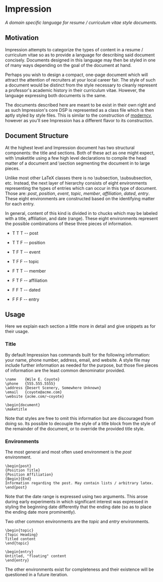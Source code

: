 # Impression #

*A domain specific language for resume / curriculum vitae style documents.*


## Motivation ##

Impression attempts to categorize the types of content in a resume / curriculum vitae so as to provide a language for describing said document concisely. Documents designed in this language may then be styled in one of many ways depending on the goal of the document at hand.

Perhaps you wish to design a compact, one-page document which will attract the attention of recruiters at your local career fair. The style of such a document would be distinct from the style necessary to cleanly represent a professor's academic history in their curriculum vitae. However, the language expressing both documents is the same.

The documents described here are meant to be exist in their own right and as such Impression's core DSP is represented as a class file which is then aptly styled by style files. This is similar to the construction of [moderncv](), however as you'll see Impression has a different flavor to its construction.

## Document Structure ##

At the highest level and Impression document has two structural components: the title and sections. Both of these act as one might expect, with \maketitle using a few high level declarations to compile the head matter of a document and \section segmenting the document in to large pieces. 

Unlike most other LaTeX classes there is no \subsection, \subsubsection, etc. Instead, the next layer of hierarchy consists of eight environments representing the types of entries which can occur in this type of document. Those are: *post*, *position*, *event*, *topic*, *member*, *affiliation*, *dated*, *entry*. These eight environments are constructed based on the identifying matter for each entry.

In general, content of this kind is divided in to chucks which may be labeled with a title, affiliation, and date (range). These eight environments represent the possible combinations of these three pieces of information.

- T T T -- post
 
- T T F -- position
- T F T -- event
- T F F -- topic
- F T T -- member
- F T F -- affiliation
- F F T -- dated
- F F F -- entry
 
## Usage ##

Here we explain each section a little more in detail and give snippets as for their usage.

### Title ###

By default Impression has commands built for the following information: your name, phone number, address, email, and website. A style file may include further information as needed for the purpose, but those five pieces of information are the least common denominator provided.

    \name    {Wile E. Coyote}
    \phone   {555.555.5555}
    \address {Desert Scenery, Somewhere Unknown}
    \email   {coyote@acme.com}
    \website {acme.com/~coyote}
    
    \begin{document}
    \maketitle

Note that styles are free to omit this information but are discouraged from doing so. Its possible to decouple the style of a title block from the style of the remainder of the document, or to override the provided title style.

### Environments ###

The most general and most often used environment is the *post* environment.

    \begin{post}
    {Position Title}
    {Position Affiliation}
    {Begin}{End}
    Information regarding the post. May contain lists / arbitrary latex.
    \end{post}

Note that the date range is expressed using two arguments. This arose during early experiments in which significant interest was expressed in styling the beginning date differently that the ending date (so as to place the ending date more prominently).

Two other common environments are the *topic* and *entry* environments.

	\begin{topic}
    {Topic Heading}
    Titled content
    \end{topic}

    \begin{entry}
    Untitled, "floating" content
    \end{entry}

The other environments exist for completeness and their existence will be questioned in a future iteration.